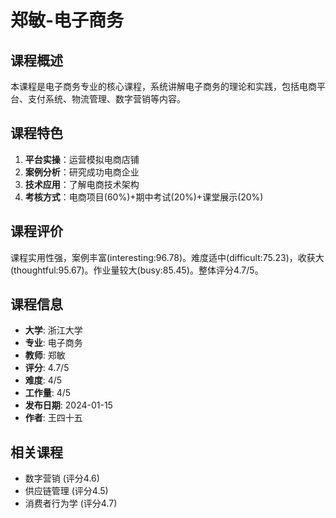 # 郑敏-电子商务

## 课程概述
本课程是电子商务专业的核心课程，系统讲解电子商务的理论和实践，包括电商平台、支付系统、物流管理、数字营销等内容。

## 课程特色
1. **平台实操**：运营模拟电商店铺
2. **案例分析**：研究成功电商企业
3. **技术应用**：了解电商技术架构
4. **考核方式**：电商项目(60%)+期中考试(20%)+课堂展示(20%)

## 课程评价
课程实用性强，案例丰富(interesting:96.78)。难度适中(difficult:75.23)，收获大(thoughtful:95.67)。作业量较大(busy:85.45)。整体评分4.7/5。

## 课程信息
- **大学**: 浙江大学
- **专业**: 电子商务
- **教师**: 郑敏
- **评分**: 4.7/5
- **难度**: 4/5
- **工作量**: 4/5
- **发布日期**: 2024-01-15
- **作者**: 王四十五

## 相关课程
- 数字营销 (评分4.6)
- 供应链管理 (评分4.5)
- 消费者行为学 (评分4.7)
